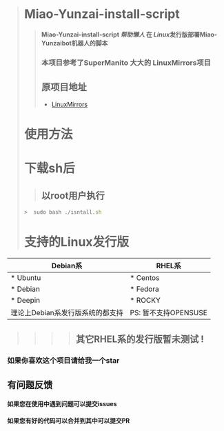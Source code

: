 > # Miao-Yunzai-install-script
>> #### Miao-Yunzai-install-script ***帮助懒人*** 在 *Linux*发行版部署Miao-Yunzaibot机器人的脚本
>> ### 本项目参考了SuperManito 大大的 LinuxMirrors项目
>> ## 原项目地址
>>* [LinuxMirrors](https://github.com/SuperManito/LinuxMirrors)   
> # 使用方法
> # 下载sh后
>> ## 以root用户执行
> ```javascript
>>  sudo bash ./isntall.sh
> ```
>>>>>>>>>>>>>>>>>>>>>>>>>>>>>>>>>>>>>>>>>>>>>>>>>>>>>>>>>>>>>>>>>>>>>>>>>>>>>>>>>>>>>>>>>>>>>>>>>>>>>>>
> # 支持的Linux发行版
|  Debian系   | RHEL系  |
|  ----  | ----  |
| * Ubuntu  | * Centos |
| * Debian  | * Fedora |
| * Deepin  | * ROCKY |
| 理论上Debian系发行版系统的都支持  | PS: 暂不支持OPENSUSE |
>>>> ## 其它RHEL系的发行版暂未测试 !
>>>>>>>>>>>>>>>>>>>>>>>>>>>>>>>>>>>>>>>>>>>>>>>>>>>>>>>>>>>>>>>>>>>>>>>>>>>>>>>>>>>>>>>>>>>>>>>>>>>>>>>
### 如果你喜欢这个项目请给我一个star
## 有问题反馈
#### 如果您在使用中遇到问题可以提交issues
#### 如果您有好的代码可以合并到其中可以提交PR
